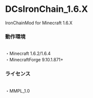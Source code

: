 DCsIronChain_1.6.X
==================

IronChainMod for Minecraft 1.6.X

### 動作環境
<br>・Minecraft 1.6.2/1.6.4
<br>・MinecraftForge 9.10.1.871+

### ライセンス
<br>・MMPL_1.0


